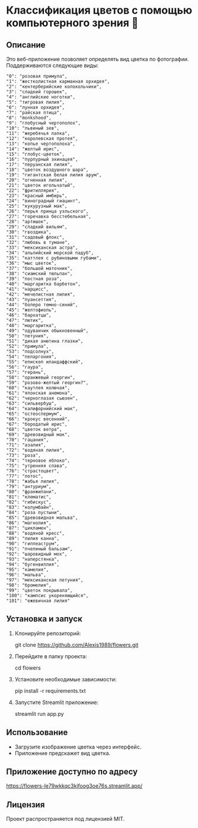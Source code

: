 # Классификация цветов с помощью компьютерного зрения 🌸

## Описание
Это веб-приложение позволяет определять вид цветка по фотографии. Поддерживаются следующие виды:

    "0": "розовая примула",
    "1": "жестколистная карманная орхидея",
    "2": "кентерберийские колокольчики",
    "3": "сладкий горошек", 
    "4": "английские ноготки", 
    "5": "тигровая лилия", 
    "6": "лунная орхидея", 
    "7": "райская птица", 
    "8": "monkshood", 
    "9": "глобусный чертополох", 
    "10": "львиный зев", 
    "11": "жеребячья лапка", 
    "12": "королевская протея", 
    "13": "копье чертополоха", 
    "14": "желтый ирис", 
    "15": "глобус-цветок", 
    "16": "пурпурный эхинацея", 
    "17": "перуанская лилия", 
    "18": "цветок воздушного шара", 
    "19": "гигантская белая лилия арум", 
    "20": "огненная лилия", 
    "21": "цветок игольчатый", 
    "22": "фритиллярия", 
    "23": "красный имбирь", 
    "24": "виноградный гиацинт", 
    "25": "кукурузный мак", 
    "26": "перья принца уэльского", 
    "27": "горечавка бесстебельная", 
    "28": "артишок", 
    "29": "сладкий вильям", 
    "30": "гвоздика", 
    "31": "садовый флокс", 
    "32": "любовь в тумане", 
    "33": "мексиканская астра", 
    "34": "альпийский морской падуб", 
    "35": "каттлея с рубиновыми губами", 
    "36": "мыс цветок", 
    "37": "большой маточник", 
    "38": "сиамский тюльпан", 
    "39": "постная роза", 
    "40": "маргаритка барбетон", 
    "41": "нарцисс", 
    "42": "мечелистная лилия", 
    "43": "пуансеттия", 
    "44": "болеро темно-синий", 
    "45": "желтофиоль", 
    "46": "бархатцы", 
    "47": "лютик", 
    "48": "маргаритка", 
    "49": "одуванчик обыкновенный",
    "50": "петуния", 
    "51": "дикая анютина глазки", 
    "52": "примула", 
    "53": "подсолнух", 
    "54": "пеларгония", 
    "55": "епископ иландаффский", 
    "56": "гаура", 
    "57": "герань", 
    "58": "оранжевый георгин", 
    "59": "розово-желтый георгин?", 
    "60": "каутлея колючая", 
    "61": "японская анемона", 
    "62": "черноглазая сьюзен", 
    "63": "сильвербуш", 
    "64": "калифорнийский мак", 
    "65": "остеоспермум", 
    "66": "крокус весенний", 
    "67": "бородатый ирис", 
    "68": "цветок ветра", 
    "69": "древовидный мак", 
    "70": "гацания", 
    "71": "азалия", 
    "72": "водяная лилия", 
    "73": "роза", 
    "74": "терновое яблоко", 
    "75": "утренняя слава", 
    "76": "страстоцвет", 
    "77": "лотос", 
    "78": "жабья лилия", 
    "79": "антуриум",
    "80": "франжипани", 
    "81": "клематис", 
    "82": "гибискус", 
    "83": "колумбайн", 
    "84": "роза пустыни", 
    "85": "древовидная мальва", 
    "86": "магнолия", 
    "87": "цикламен", 
    "88": "водяной кресс", 
    "89": "лилия канна", 
    "90": "гиппеаструм", 
    "91": "пчелиный бальзам", 
    "92": "шаровидный мох", 
    "93": "наперстянка", 
    "94": "бугенвиллия", 
    "95": "камелия", 
    "96": "мальва", 
    "97": "мексиканская петуния", 
    "98": "бромелия", 
    "99": "цветок покрывала", 
    "100": "кампсис укореняющийся", 
    "101": "ежевичная лилия"

## Установка и запуск
1. Клонируйте репозиторий:
   
    git clone https://github.com/Alexis1989/flowers.git
    
2. Перейдите в папку проекта:
   
    cd flowers
    
3. Установите необходимые зависимости:
   
    pip install -r requirements.txt
    
4. Запустите Streamlit приложение:
   
    streamlit run app.py
    
## Использование
- Загрузите изображение цветка через интерфейс.
- Приложение предскажет вид цветка.

## Приложение доступно по адресу
https://flowers-le79wkkqc3kjfoog3oe76s.streamlit.app/

## Лицензия
Проект распространяется под лицензией MIT.